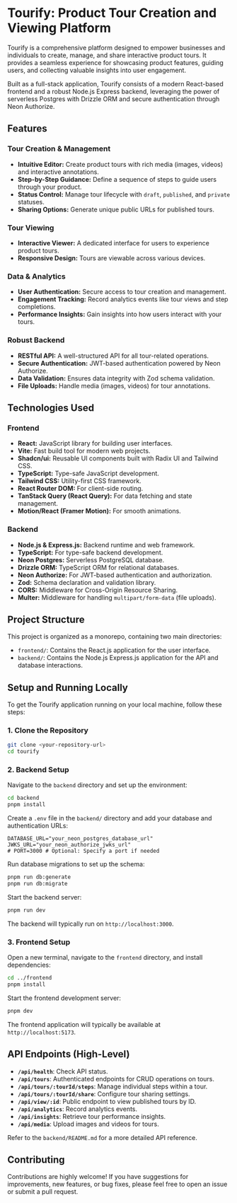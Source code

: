 # Tourify: Product Tour Creation and Viewing Platform

Tourify is a comprehensive platform designed to empower businesses and individuals to create, manage, and share interactive product tours. It provides a seamless experience for showcasing product features, guiding users, and collecting valuable insights into user engagement.

Built as a full-stack application, Tourify consists of a modern React-based frontend and a robust Node.js Express backend, leveraging the power of serverless Postgres with Drizzle ORM and secure authentication through Neon Authorize.

## Features

### Tour Creation & Management
*   **Intuitive Editor:** Create product tours with rich media (images, videos) and interactive annotations.
*   **Step-by-Step Guidance:** Define a sequence of steps to guide users through your product.
*   **Status Control:** Manage tour lifecycle with `draft`, `published`, and `private` statuses.
*   **Sharing Options:** Generate unique public URLs for published tours.

### Tour Viewing
*   **Interactive Viewer:** A dedicated interface for users to experience product tours.
*   **Responsive Design:** Tours are viewable across various devices.

### Data & Analytics
*   **User Authentication:** Secure access to tour creation and management.
*   **Engagement Tracking:** Record analytics events like tour views and step completions.
*   **Performance Insights:** Gain insights into how users interact with your tours.

### Robust Backend
*   **RESTful API:** A well-structured API for all tour-related operations.
*   **Secure Authentication:** JWT-based authentication powered by Neon Authorize.
*   **Data Validation:** Ensures data integrity with Zod schema validation.
*   **File Uploads:** Handle media (images, videos) for tour annotations.

## Technologies Used

### Frontend
*   **React:** JavaScript library for building user interfaces.
*   **Vite:** Fast build tool for modern web projects.
*   **Shadcn/ui:** Reusable UI components built with Radix UI and Tailwind CSS.
*   **TypeScript:** Type-safe JavaScript development.
*   **Tailwind CSS:** Utility-first CSS framework.
*   **React Router DOM:** For client-side routing.
*   **TanStack Query (React Query):** For data fetching and state management.
*   **Motion/React (Framer Motion):** For smooth animations.

### Backend
*   **Node.js & Express.js:** Backend runtime and web framework.
*   **TypeScript:** For type-safe backend development.
*   **Neon Postgres:** Serverless PostgreSQL database.
*   **Drizzle ORM:** TypeScript ORM for relational databases.
*   **Neon Authorize:** For JWT-based authentication and authorization.
*   **Zod:** Schema declaration and validation library.
*   **CORS:** Middleware for Cross-Origin Resource Sharing.
*   **Multer:** Middleware for handling `multipart/form-data` (file uploads).

## Project Structure

This project is organized as a monorepo, containing two main directories:

*   `frontend/`: Contains the React.js application for the user interface.
*   `backend/`: Contains the Node.js Express.js application for the API and database interactions.

## Setup and Running Locally

To get the Tourify application running on your local machine, follow these steps:

### 1. Clone the Repository

```bash
git clone <your-repository-url>
cd tourify
```

### 2. Backend Setup

Navigate to the `backend` directory and set up the environment:

```bash
cd backend
pnpm install
```

Create a `.env` file in the `backend/` directory and add your database and authentication URLs:

```
DATABASE_URL="your_neon_postgres_database_url"
JWKS_URL="your_neon_authorize_jwks_url"
# PORT=3000 # Optional: Specify a port if needed
```

Run database migrations to set up the schema:

```bash
pnpm run db:generate
pnpm run db:migrate
```

Start the backend server:

```bash
pnpm run dev
```
The backend will typically run on `http://localhost:3000`.

### 3. Frontend Setup

Open a new terminal, navigate to the `frontend` directory, and install dependencies:

```bash
cd ../frontend
pnpm install
```

Start the frontend development server:

```bash
pnpm dev
```
The frontend application will typically be available at `http://localhost:5173`.

## API Endpoints (High-Level)

*   **`/api/health`**: Check API status.
*   **`/api/tours`**: Authenticated endpoints for CRUD operations on tours.
*   **`/api/tours/:tourId/steps`**: Manage individual steps within a tour.
*   **`/api/tours/:tourId/share`**: Configure tour sharing settings.
*   **`/api/view/:id`**: Public endpoint to view published tours by ID.
*   **`/api/analytics`**: Record analytics events.
*   **`/api/insights`**: Retrieve tour performance insights.
*   **`/api/media`**: Upload images and videos for tours.

Refer to the `backend/README.md` for a more detailed API reference.

## Contributing

Contributions are highly welcome! If you have suggestions for improvements, new features, or bug fixes, please feel free to open an issue or submit a pull request.

